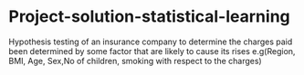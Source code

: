 # Project-solution-statistical-learning

Hypothesis testing of an insurance company to determine the charges paid been determined by some factor that are likely to cause its rises
e.g(Region, BMI, Age, Sex,No of children, smoking with respect to the charges)
